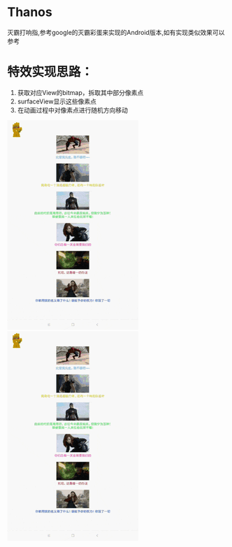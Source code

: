 # Thanos
灭霸打响指,参考google的灭霸彩蛋来实现的Android版本,如有实现类似效果可以参考

# 特效实现思路：
1. 获取对应View的bitmap，拆取其中部分像素点
2. surfaceView显示这些像素点
3. 在动画过程中对像素点进行随机方向移动


![灭霸打响指](https://github.com/httplzc/Thanos/blob/master/thanos1.gif)
![英雄重生](https://github.com/httplzc/Thanos/blob/master/thanos1.gif)




